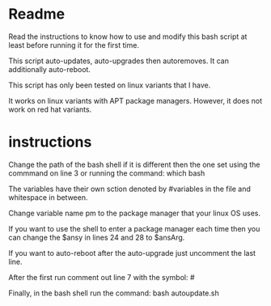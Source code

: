 # Readme
Read the instructions to know how to use and modify this bash script at least before running it for the first time.

This script auto-updates, auto-upgrades then autoremoves.  It can additionally auto-reboot.

This script has only been tested on linux variants that I have.  

It works on linux variants with APT package managers.  However, it does not work on red hat variants.

# instructions
Change the path of the bash shell if it is different then the one set using the commmand on line 3 or running the command: which bash

The variables have their own sction denoted by #variables in the file and whitespace in between.

Change variable name pm to the package manager that your linux OS uses.

If you want to use the shell to enter a package manager each time then you can change the $ansy in lines 24 and 28 to $ansArg.

If you want to auto-reboot after the auto-upgrade just uncomment the last line.

After the first run comment out line 7 with the symbol: #

Finally, in the bash shell run the command: bash autoupdate.sh
